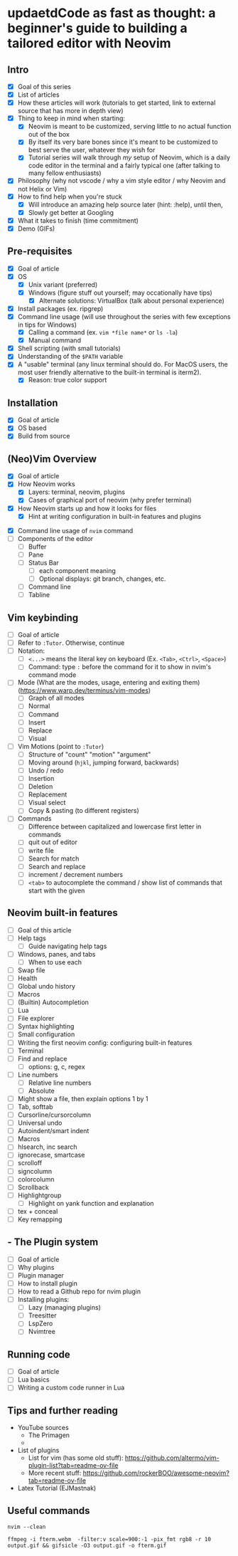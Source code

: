 # updaetdCode as fast as thought: a beginner's guide to building a tailored editor with Neovim

## Intro
- [x] Goal of this series
- [x] List of articles
- [x] How these articles will work (tutorials to get started, link to external source that has more in depth view)
- [x] Thing to keep in mind when starting: 
    - [x] Neovim is meant to be customized, serving little to no actual function out of the box
    - [x] By itself its very bare bones since it's meant to be customized to best serve the user, whatever they wish for
    - [x] Tutorial series will walk through *my* setup of Neovim, which is a daily code editor in the terminal and a fairly typical one (after talking to many fellow enthusiasts)
- [x] Philosophy (why not vscode / why a vim style editor / why Neovim and not Helix or Vim)
- [x] How to find help when you're stuck
    - [x] Will introduce an amazing help source later (hint: :help), until then, 
    - [x] Slowly get better at Googling
- [x] What it takes to finish (time commitment)
- [x] Demo (GIFs)

## Pre-requisites
- [x] Goal of article
- [x] OS
    - [x] Unix variant (preferred)
    - [x] Windows (figure stuff out yourself; may occationally have tips)
        - [x] Alternate solutions: VirtualBox (talk about personal experience)
- [x] Install packages (ex. ripgrep)
- [x] Command line usage (will use throughout the series with few exceptions in tips for Windows)
    - [x] Calling a command (ex. `vim *file name*` or `ls -la`)
    - [x] Manual command
- [x] Shell scripting (with small tutorials)
- [x] Understanding of the `$PATH` variable
- [x] A "usable" terminal (any linux terminal should do. For MacOS users, the most user friendly alternative to the built-in terminal is iterm2).
    - [x] Reason: true color support

## Installation
- [x] Goal of article
- [x] OS based
- [x] Build from source

## (Neo)Vim Overview
- [x] Goal of article
- [x] How Neovim works
    - [x] Layers: terminal, neovim, plugins
    - [x] Cases of graphical port of neovim (why prefer terminal)
- [x] How Neovim starts up and how it looks for files
    - [x] Hint at writing configuration in built-in features and plugins
<!-- - [ ] ? What the different terms mean:  -->
<!--     - [ ] Plugin -->
- [x] Command line usage of `nvim` command
- [ ] Components of the editor  
    - [ ] Buffer
    - [ ] Pane
    - [ ] Status Bar
        - [ ] each component meaning
        - [ ] Optional displays: git branch, changes, etc.
    - [ ] Command line
    - [ ] Tabline

## Vim keybinding
- [ ] Goal of article
- [ ] Refer to `:Tutor`. Otherwise, continue
- [ ] Notation:
    - [ ] `<...>` means the literal key on keyboard (Ex. `<Tab>`, `<Ctrl>`, `<Space>`)
    - [ ] Command: type `:` before the command for it to show in nvim's command mode
- [ ] Mode (What are the modes, usage, entering and exiting them) (https://www.warp.dev/terminus/vim-modes)
    - [ ] Graph of all modes
    - [ ] Normal
    - [ ] Command
    - [ ] Insert
    - [ ] Replace
    - [ ] Visual
- [ ] Vim Motions (point to `:Tutor`)
    - [ ] Structure of "count" "motion" "argument"
    - [ ] Moving around (`hjkl`, jumping forward, backwards)
    - [ ] Undo / redo
    - [ ] Insertion
    - [ ] Deletion
    - [ ] Replacement
    - [ ] Visual select
    - [ ] Copy & pasting (to different registers)
- [ ] Commands
    - [ ] Difference between capitalized and lowercase first letter in commands
    - [ ] quit out of editor
    - [ ] write file
    - [ ] Search for match
    - [ ] Search and replace
    - [ ] increment / decrement numbers
    - [ ] `<tab>` to autocomplete the command / show list of commands that start with the given

## Neovim built-in features
- [ ] Goal of this article
- [ ] Help tags
    - [ ] Guide navigating help tags
- [ ] Windows, panes, and tabs
    - [ ] When to use each
- [ ] Swap file
- [ ] Health
- [ ] Global undo history
- [ ] Macros
- [ ] (Builtin) Autocompletion
- [ ] Lua
- [ ] File explorer
- [ ] Syntax highlighting
- [ ] Small configuration
- [ ] Writing the first neovim config: configuring built-in features
- [ ] Terminal
- [ ] Find and replace
    - [ ] options: g, c, regex
- [ ] Line numbers
    - [ ] Relative line numbers
    - [ ] Absolute
- [ ] Might show a file, then explain options 1 by 1
- [ ] Tab, softtab
- [ ] Cursorline/cursorcolumn
- [ ] Universal undo
- [ ] Autoindent/smart indent
- [ ] Macros
- [ ] hlsearch, inc search
- [ ] ignorecase, smartcase
- [ ] scrolloff
- [ ] signcolumn
- [ ] colorcolumn
- [ ] Scrollback
- [ ] Highlightgroup
    - [ ] Highlight on yank function and explanation
- [ ] tex + conceal
- [ ] Key remapping
<!-- - Installing plugins without a plugin manager -->

## - The Plugin system
- [ ] Goal of article
- [ ] Why plugins
- [ ] Plugin manager
- [ ] How to install plugin
- [ ] How to read a Github repo for nvim plugin
- [ ] Installing plugins:
    - [ ] Lazy (managing plugins)
    - [ ] Treesitter
    - [ ] LspZero
    - [ ] Nvimtree

## Running code
- [ ] Goal of article
- [ ] Lua basics
- [ ] Writing a custom code runner in Lua

## Tips and further reading
- YouTube sources
    - The Primagen
    - 
- List of plugins
    - List for vim (has some old stuff): https://github.com/altermo/vim-plugin-list?tab=readme-ov-file
    - More recent stuff: https://github.com/rockerBOO/awesome-neovim?tab=readme-ov-file
- Latex Tutorial (EJMastnak)

## Useful commands

`nvim --clean`

`ffmpeg -i fterm.webm  -filter:v scale=900:-1 -pix_fmt rgb8 -r 10 output.gif && gifsicle -O3 output.gif -o fterm.gif`

